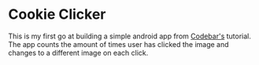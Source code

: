 # Cookie Clicker

This is my first go at building a simple android app from
[Codebar's](https://codebar.github.io/android-tutorials) tutorial. The app counts the amount of
times user has clicked the image and changes to a different image on each click.